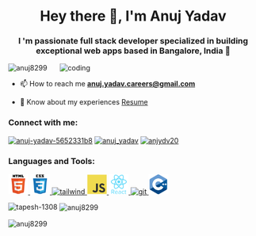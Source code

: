 

<h1 align="center">Hey there 👋, I'm Anuj Yadav</h1>
<h3 align="center">I 'm passionate full stack developer specialized in building exceptional web apps based in Bangalore, India 📍</h3>
<img align="right" width="400" alt="coding"  src="https://physicsgurukul.files.wordpress.com/2019/02/character-1.gif"/>
<p align="left"> <img src="https://komarev.com/ghpvc/?username=anuj8299&label=Profile%20views&color=0e75b6&style=flat" alt="anuj8299" /> </p>



- 📫 How to reach me **anuj.yadav.careers@gmail.com**

- 📄 Know about my experiences [Resume](https://cv-anuj-yadav.tiiny.site/)

<h3 align="left">Connect with me:</h3>
<p align="left">
<a href="https://www.linkedin.com/in/anuj-yadav-5652331b8/" target="blank"><img align="center" src="https://raw.githubusercontent.com/rahuldkjain/github-profile-readme-generator/master/src/images/icons/Social/linked-in-alt.svg" alt="anuj-yadav-5652331b8" height="30" width="40" /></a>
<a href="https://leetcode.com/anuj_yadav/" target="blank"><img align="center" src="https://raw.githubusercontent.com/rahuldkjain/github-profile-readme-generator/master/src/images/icons/Social/leet-code.svg" alt="anuj_yadav" height="30" width="40" /></a>
<a href="https://www.geeksforgeeks.org/user/anjydv20/" target="blank"><img align="center" src="https://raw.githubusercontent.com/rahuldkjain/github-profile-readme-generator/master/src/images/icons/Social/geeks-for-geeks.svg" alt="anjydv20" height="30" width="40" /></a>
</p>

<h3 align="left">Languages and Tools:</h3>
<a href="https://www.w3.org/html/" target="_blank" rel="noreferrer">
  <img src="https://raw.githubusercontent.com/devicons/devicon/master/icons/html5/html5-original-wordmark.svg" alt="html5" width="40" height="40"/>
</a>
<a href="https://www.w3schools.com/css/" target="_blank" rel="noreferrer">
  <img src="https://raw.githubusercontent.com/devicons/devicon/master/icons/css3/css3-original-wordmark.svg" alt="css3" width="40" height="40"/>
</a>
<a href="https://tailwindcss.com/" target="_blank" rel="noreferrer">
  <img src="https://www.vectorlogo.zone/logos/tailwindcss/tailwindcss-icon.svg" alt="tailwind" width="40" height="40"/>
</a>
<a href="https://developer.mozilla.org/en-US/docs/Web/JavaScript" target="_blank" rel="noreferrer">
  <img src="https://raw.githubusercontent.com/devicons/devicon/master/icons/javascript/javascript-original.svg" alt="javascript" width="40" height="40"/>
</a>
<a href="https://reactjs.org/" target="_blank" rel="noreferrer">
  <img src="https://raw.githubusercontent.com/devicons/devicon/master/icons/react/react-original-wordmark.svg" alt="react" width="40" height="40"/>
</a>
<a href="https://git-scm.com/" target="_blank" rel="noreferrer">
  <img src="https://www.vectorlogo.zone/logos/git-scm/git-scm-icon.svg" alt="git" width="40" height="40"/>
</a>
<a href="https://www.w3schools.com/cpp/" target="_blank" rel="noreferrer">
  <img src="https://raw.githubusercontent.com/devicons/devicon/master/icons/cplusplus/cplusplus-original.svg" alt="cplusplus" width="40" height="40"/>
</a>


<p><img align="left" src="https://github-readme-stats.vercel.app/api/top-langs?username=anuj8299&show_icons=true&locale=en&layout=compact" alt="tapesh-1308" /></p>

<p>&nbsp;<img align="center" src="https://github-readme-stats.vercel.app/api?username=anuj8299&show_icons=true&locale=en" alt="anuj8299" /></p>

<p><img align="center" src="https://github-readme-streak-stats.herokuapp.com/?user=anuj8299&" alt="anuj8299" /></p>
